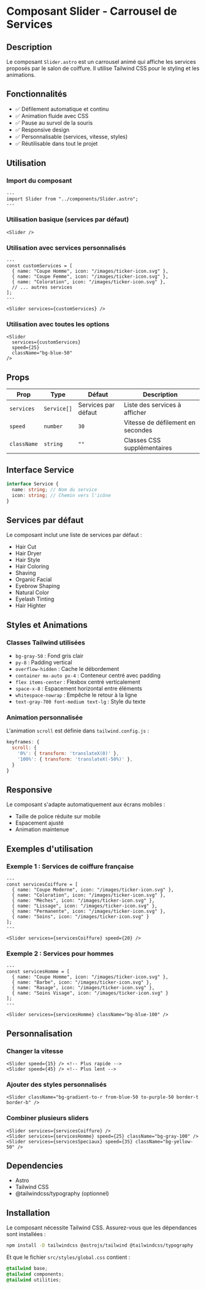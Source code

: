 # Composant Slider - Carrousel de Services

## Description

Le composant `Slider.astro` est un carrousel animé qui affiche les services proposés par le salon de coiffure. Il utilise Tailwind CSS pour le styling et les animations.

## Fonctionnalités

- ✅ Défilement automatique et continu
- ✅ Animation fluide avec CSS
- ✅ Pause au survol de la souris
- ✅ Responsive design
- ✅ Personnalisable (services, vitesse, styles)
- ✅ Réutilisable dans tout le projet

## Utilisation

### Import du composant

```astro
---
import Slider from "../components/Slider.astro";
---
```

### Utilisation basique (services par défaut)

```astro
<Slider />
```

### Utilisation avec services personnalisés

```astro
---
const customServices = [
  { name: "Coupe Homme", icon: "/images/ticker-icon.svg" },
  { name: "Coupe Femme", icon: "/images/ticker-icon.svg" },
  { name: "Coloration", icon: "/images/ticker-icon.svg" },
  // ... autres services
];
---

<Slider services={customServices} />
```

### Utilisation avec toutes les options

```astro
<Slider
  services={customServices}
  speed={25}
  className="bg-blue-50"
/>
```

## Props

| Prop        | Type        | Défaut              | Description                       |
| ----------- | ----------- | ------------------- | --------------------------------- |
| `services`  | `Service[]` | Services par défaut | Liste des services à afficher     |
| `speed`     | `number`    | `30`                | Vitesse de défilement en secondes |
| `className` | `string`    | `""`                | Classes CSS supplémentaires       |

## Interface Service

```typescript
interface Service {
  name: string; // Nom du service
  icon: string; // Chemin vers l'icône
}
```

## Services par défaut

Le composant inclut une liste de services par défaut :

- Hair Cut
- Hair Dryer
- Hair Style
- Hair Coloring
- Shaving
- Organic Facial
- Eyebrow Shaping
- Natural Color
- Eyelash Tinting
- Hair Highter

## Styles et Animations

### Classes Tailwind utilisées

- `bg-gray-50` : Fond gris clair
- `py-8` : Padding vertical
- `overflow-hidden` : Cache le débordement
- `container mx-auto px-4` : Conteneur centré avec padding
- `flex items-center` : Flexbox centré verticalement
- `space-x-8` : Espacement horizontal entre éléments
- `whitespace-nowrap` : Empêche le retour à la ligne
- `text-gray-700 font-medium text-lg` : Style du texte

### Animation personnalisée

L'animation `scroll` est définie dans `tailwind.config.js` :

```javascript
keyframes: {
  scroll: {
    '0%': { transform: 'translateX(0)' },
    '100%': { transform: 'translateX(-50%)' },
  }
}
```

## Responsive

Le composant s'adapte automatiquement aux écrans mobiles :

- Taille de police réduite sur mobile
- Espacement ajusté
- Animation maintenue

## Exemples d'utilisation

### Exemple 1 : Services de coiffure française

```astro
---
const servicesCoiffure = [
  { name: "Coupe Moderne", icon: "/images/ticker-icon.svg" },
  { name: "Coloration", icon: "/images/ticker-icon.svg" },
  { name: "Mèches", icon: "/images/ticker-icon.svg" },
  { name: "Lissage", icon: "/images/ticker-icon.svg" },
  { name: "Permanente", icon: "/images/ticker-icon.svg" },
  { name: "Soins", icon: "/images/ticker-icon.svg" }
];
---

<Slider services={servicesCoiffure} speed={20} />
```

### Exemple 2 : Services pour hommes

```astro
---
const servicesHomme = [
  { name: "Coupe Homme", icon: "/images/ticker-icon.svg" },
  { name: "Barbe", icon: "/images/ticker-icon.svg" },
  { name: "Rasage", icon: "/images/ticker-icon.svg" },
  { name: "Soins Visage", icon: "/images/ticker-icon.svg" }
];
---

<Slider services={servicesHomme} className="bg-blue-100" />
```

## Personnalisation

### Changer la vitesse

```astro
<Slider speed={15} /> <!-- Plus rapide -->
<Slider speed={45} /> <!-- Plus lent -->
```

### Ajouter des styles personnalisés

```astro
<Slider className="bg-gradient-to-r from-blue-50 to-purple-50 border-t border-b" />
```

### Combiner plusieurs sliders

```astro
<Slider services={servicesCoiffure} />
<Slider services={servicesHomme} speed={25} className="bg-gray-100" />
<Slider services={servicesSpeciaux} speed={35} className="bg-yellow-50" />
```

## Dependencies

- Astro
- Tailwind CSS
- @tailwindcss/typography (optionnel)

## Installation

Le composant nécessite Tailwind CSS. Assurez-vous que les dépendances sont installées :

```bash
npm install -D tailwindcss @astrojs/tailwind @tailwindcss/typography
```

Et que le fichier `src/styles/global.css` contient :

```css
@tailwind base;
@tailwind components;
@tailwind utilities;
```
